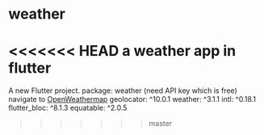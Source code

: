 # weather
<<<<<<< HEAD
a weather app in flutter
=======

A new Flutter project.
package:
    weather (need API key which is free)
    navigate to [OpenWeathermap](https://OpenWeathermap.com "API KEY")
    geolocator: ^10.0.1
    weather: ^3.1.1
    intl: ^0.18.1
    flutter_bloc: ^8.1.3
    equatable: ^2.0.5
>>>>>>> master

